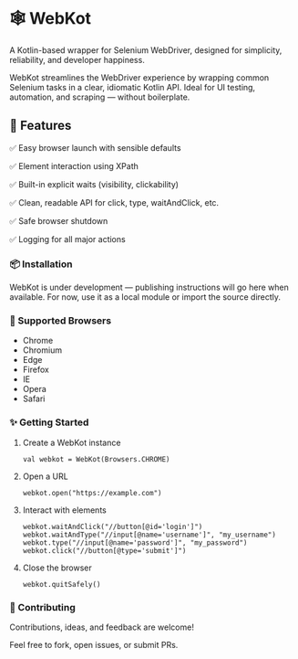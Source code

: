 # 🕸️ WebKot

A Kotlin-based wrapper for Selenium WebDriver, designed for simplicity, reliability, and developer happiness.

WebKot streamlines the WebDriver experience by wrapping common Selenium tasks in a clear, idiomatic Kotlin API. Ideal
for UI testing, automation, and scraping — without boilerplate.

## 🚀 Features

✅ Easy browser launch with sensible defaults

✅ Element interaction using XPath

✅ Built-in explicit waits (visibility, clickability)

✅ Clean, readable API for click, type, waitAndClick, etc.

✅ Safe browser shutdown

✅ Logging for all major actions

### 📦 Installation

WebKot is under development — publishing instructions will go here when available. For now, use it as a local module or
import the source directly.

### 🔧 Supported Browsers

* Chrome
* Chromium
* Edge
* Firefox
* IE
* Opera
* Safari

### ✨ Getting Started

1. Create a WebKot instance

   `val webkot = WebKot(Browsers.CHROME)`
2. Open a URL

   `webkot.open("https://example.com")`
3. Interact with elements

   `webkot.waitAndClick("//button[@id='login']")
   webkot.waitAndType("//input[@name='username']", "my_username")
   webkot.type("//input[@name='password']", "my_password")
   webkot.click("//button[@type='submit']")`
4. Close the browser
   
   `webkot.quitSafely()`

### 🤝 Contributing
Contributions, ideas, and feedback are welcome!

Feel free to fork, open issues, or submit PRs.